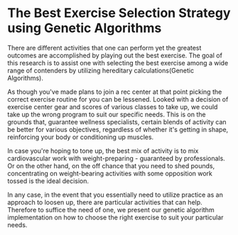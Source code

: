 # The Best Exercise Selection Strategy using Genetic Algorithms
There are different activities that one can perform yet the greatest outcomes are accomplished by playing out the best exercise. The goal of this research is to assist one with selecting the best exercise among a wide range of contenders by utilizing hereditary calculations(Genetic Algorithms).

As though you've made plans to join a rec center at that point picking the correct exercise routine for you can be lessened. Looked with a decision of exercise center gear and scores of various classes to take up, we could take up the wrong program to suit our specific needs. This is on the grounds that, guarantee wellness specialists, certain blends of activity can be better for various objectives, regardless of whether it's getting in shape, reinforcing your body or conditioning up muscles. 

In case you're hoping to tone up, the best mix of activity is to mix cardiovascular work with weight-preparing - guaranteed by professionals. Or on the other hand, on the off chance that you need to shed pounds, concentrating on weight-bearing activities with some opposition work tossed is the ideal decision. 

In any case, in the event that you essentially need to utilize practice as an approach to loosen up, there are particular activities that can help. Therefore to suffice the need of one, we present our genetic algorithm implementation on how to choose the right exercise to suit your particular needs.

